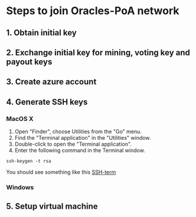 # Steps to join Oracles-PoA network

## 1. Obtain initial key

## 2. Exchange initial key for mining, voting key and payout keys

## 3. Create azure account

## 4. Generate SSH keys

### MacOS X
1. Open "Finder", choose Utilities from the "Go" menu.
2. Find the "Terminal application" in the "Utilities" window.
3. Double-click to open the "Terminal application".
4. Enter the following command in the Terminal window.
```
ssh-keygen -t rsa
```
You should see something like this
[SSH-term](https://github.com/oraclesorg/test-templates/blob/master/Ceremony/gen_ssh_term.png)

### Windows


## 5. Setup virtual machine
